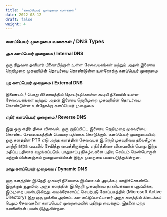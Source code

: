 ```yaml
---
title: 'களப்பெயர் முறைமை வகைகள்'
date: 2022-08-12
draft: false
weight: 4
---
```


### களப்பெயர் முறைமை வகைகள் / DNS Types

#### அக களப்பெயர் முறைமை / Internal DNS
ஒரு நிறுவன தனியார் பிணைபிற்குள் உள்ள சேவையகங்கள் மற்றும் அதன் இணைய நெறிமுறை முகவரியின் தொடர்பை கொண்டுள்ள உள்நோக்கு களப்பெயர் முறைமை

#### புற களப்பெயர் முறைமை / External DNS
இணையம் / பொது பிணையத்தில் தொடர்புகொள்ள கூடியி நிலையில் உள்ள  சேவையகங்கள் மற்றும் அதன் இணைய நெறிமுறை முகவரியின் தொடர்பை கொண்டுள்ள உள்நோக்கு களப்பெயர் முறைமை

#### எதிர் களப்பெயர் முறைமை / Reverse DNS
இது ஒரு எதிர் திசை வினவல். ஒரு குறிப்பிட்ட இணைய நெறிமுறை முகவரியை கொண்ட சேவையகத்தின் பெயரை பதிலாக கொடுக்கும். களப்பெயர் முறைமையில், ஒரு களத்தின் PTR ஏடு அந்த களத்தின் சேவையக இ.நெறி முகவரியை தலைகீழாக மாற்றி arpa வடிவில் சேமித்து வைத்திருக்கும். எதிர்த்திசை வினவலின் பொது இந்த மதிப்பு பதிலாக வழங்கப்படும். பாதுகாப்பு நிகழ்வுகளை பதிவு செய்யும் மென்பொருள் மற்றும் மின்னஞ்சல் நுழைவாயில்கள் இந்த முறையை பயன்படுத்துகின்றன.

#### மாறு களப்பெயர் முறைமை / Dynamic DNS
ஒரு களத்தின் இ.நெறி முகவரி நிலையாக இல்லாமல் அடிக்கடி மாறிக்கொண்டே இருக்கும் சூழலில், அந்த களத்தின் இ.நெறி முகவரியை தானியக்கமாக புதுப்பிக்க, இம்முறை பயன்படுகிறது. மைக்ரோசாப்ட் செயற்படு கோப்பகத்தில் (Microsoft Active Directory) இது ஒரு முக்கிய அங்கம். கள கட்டுப்பாட்டாளர் அந்த களத்தில் கிடைக்கப் பெறும் சேவைகளை களப்பெயர் முறைமையில் பதிந்து வைக்கும். இதனை மற்ற கணினிகள் பயன்படுத்துகின்றன. 